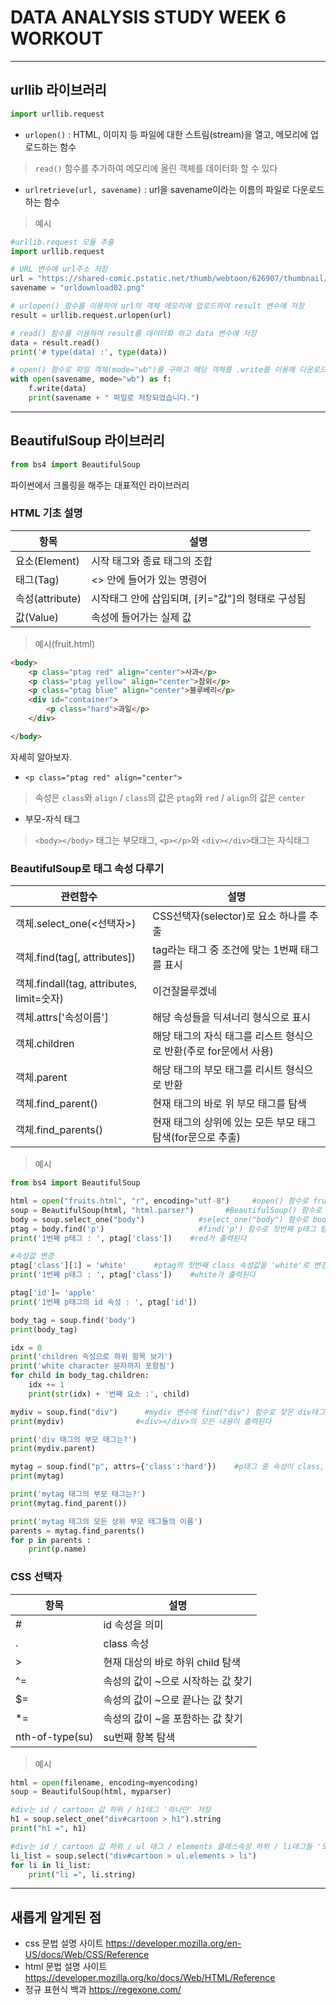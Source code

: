 # DATA ANALYSIS STUDY WEEK 6 WORKOUT
-----
## urllib 라이브러리
```python
import urllib.request
```
- `urlopen()` : HTML, 이미지 등 파일에 대한 스트림(stream)을 열고, 메모리에 업로드하는 함수
> `read()` 함수를 추가하여 메모리에 올린 객체를 데이터화 할 수 있다
- `urlretrieve(url, savename)` : url을 savename이라는 이름의 파일로 다운로드하는 함수

> 예시
```python
#urllib.request 모듈 추출
import urllib.request

# URL 변수에 url주소 저장
url = "https://shared-comic.pstatic.net/thumb/webtoon/626907/thumbnail/title_thumbnail_20150407141027_t83x90.jpg"
savename = "urldownload02.png"

# urlopen() 함수를 이용하여 url의 객체 메모리에 업로드하여 result 변수에 저장
result = urllib.request.urlopen(url)

# read() 함수를 이용하여 result를 데이터화 하고 data 변수에 저장
data = result.read()
print('# type(data) :', type(data))

# open() 함수로 파일 객체(mode="wb")를 구하고 해당 객체를 .write를 이용해 다운로드
with open(savename, mode="wb") as f:
    f.write(data)
    print(savename + " 파일로 저장되었습니다.")
```
-----
## BeautifulSoup 라이브러리
```python
from bs4 import BeautifulSoup
```
파이썬에서 크롤링을 해주는 대표적인 라이브러리

### HTML 기초 설명
|항목|설명|
|-----------|-----------|
|요소(Element)|시작 태그와 종료 태그의 조합|
|태그(Tag)|<> 안에 들어가 있는 명령어|
|속성(attribute)|시작태그 안에 삽입되며, [키="값"]의 형태로 구성됨|
|값(Value)|속성에 들어가는 실제 값|

> 예시(fruit.html)
```html
<body>
	<p class="ptag red" align="center">사과</p>
	<p class="ptag yellow" align="center">참외</p>
	<p class="ptag blue" align="center">블루베리</p>
	<div id="container">
		<p class="hard">과일</p>
	</div>

</body>
```
자세히 알아보자.
- `<p class="ptag red" align="center">`
> 속성은 `class`와 `align` / `class`의 값은 `ptag`와 `red` / `align`의 값은 `center`
- 부모-자식 태그
> `<body></body>` 태그는 부모태그, `<p></p>`와 `<div></div>`태그는 자식태그

### BeautifulSoup로 태그 속성 다루기
|관련함수|설명|
|--|--|
|객체.select_one(<선택자>)|CSS선택자(selector)로 요소 하나를 추출|
|객체.find(tag[, attributes])|tag라는 태그 중 조건에 맞는 1번째 태그를 표시|
|객체.findall(tag, attributes, limit=숫자)|이건잘몰루겠네|
|객체.attrs['속성이름']|해당 속성들을 딕셔너리 형식으로 표시|
|객체.children|해당 태그의 자식 태그를 리스트 형식으로 반환(주로 for문에서 사용)|
|객체.parent|해당 태그의 부모 태그를 리시트 형식으로 반환|
|객체.find_parent()|현재 태그의 바로 위 부모 태그를 탐색|
|객체.find_parents()|현재 태그의 상위에 있는 모든 부모 태그 탐색(for문으로 추출)|

> 예시
```python
from bs4 import BeautifulSoup

html = open("fruits.html", "r", encoding="utf-8")     #open() 함수로 fruits.html을 읽기 전용(r)으로 추출
soup = BeautifulSoup(html, "html.parser")       #BeautifulSoup() 함수로 'html.parser' 파서로 html 해석
body = soup.select_one("body")            #select_one("body") 함수로 body태그의 내용을 body 변수에 저장
ptag = body.find('p')                     #find('p') 함수로 첫번째 p태그 탐색
print('1번째 p태그 : ', ptag['class'])    #red가 출력된다

#속성값 변경
ptag['class'][1] = 'white'      #ptag의 첫번째 class 속성값을 'white'로 변경
print('1번째 p태그 : ', ptag['class'])    #white가 출력된다

ptag['id']= 'apple'
print('1번째 p태그의 id 속성 : ', ptag['id'])

body_tag = soup.find('body')
print(body_tag)

idx = 0
print('children 속성으로 하위 항목 보기')
print('white character 문자까지 포함됨')
for child in body_tag.children:
    idx += 1
    print(str(idx) + '번째 요소 :', child)

mydiv = soup.find("div")      #mydiv 변수에 find("div") 함수로 찾은 div태그 내용 저장
print(mydiv)                #<div></div>의 모든 내용이 출력된다

print('div 태그의 부모 태그는?')
print(mydiv.parent)

mytag = soup.find("p", attrs={'class':'hard'})    #p태그 중 속성이 class, 그 값이 hard인 요소를 mytag에 저장
print(mytag)

print('mytag 태그의 부모 태그는?')
print(mytag.find_parent())

print('mytag 태그의 모든 상위 부모 태그들의 이름')
parents = mytag.find_parents()
for p in parents :
    print(p.name)
```

### CSS 선택자
|항목|설명|
|--|--|
|#|id 속성을 의미|
|.|class 속성|
|>|현재 대상의 바로 하위 child 탐색|
|^=|속성의 값이 ~으로 시작하는 값 찾기|
|$=|속성의 값이 ~으로 끝나는 값 찾기|
|*=| 속성의 값이 ~을 포함하는 값 찾기|
|nth-of-type(su)|su번째 항복 탐색|

> 예시
```python
html = open(filename, encoding=myencoding)
soup = BeautifulSoup(html, myparser)

#div는 id / cartoon 값 하위 / h1태그 '하나만' 저장
h1 = soup.select_one("div#cartoon > h1").string
print("h1 =", h1)

#div는 id / cartoon 값 하위 / ul 태그 / elements 클래스속성 하위 / li태그들 '모두' 저장
li_list = soup.select("div#cartoon > ul.elements > li")
for li in li_list:
    print("li =", li.string)
```
-----
## 새롭게 알게된 점
- css 문법 설명 사이트
https://developer.mozilla.org/en-US/docs/Web/CSS/Reference
- html 문법 설명 사이트
https://developer.mozilla.org/ko/docs/Web/HTML/Reference
- 정규 표현식 백과
https://regexone.com/
